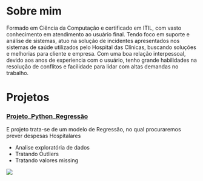 # Sobre mim

Formado em Ciência da Computação e certificado em ITIL, com vasto conhecimento em atendimento ao usuário final. 
Tendo foco em suporte e análise de sistemas, atuo na solução de incidentes apresentados nos sistemas de saúde utilizados pelo Hospital das Clínicas, buscando soluções e melhorias para cliente e empresa.
Com uma boa relação interpessoal, devido aos anos de experiencia com o usuário, tenho grande habilidades na resolução de conflitos e facilidade para lidar com altas demandas no trabalho.


# Projetos

### [Projeto_Python_Regressão](https://github.com/CandidoFernando/python)

E projeto trata-se de um modelo de Regressão, no qual procuraremos prever despesas Hospitalares

* Analise exploratória de dados
* Tratando Outliers
* Tratando valores missing


![](LinearRegression.svg.png)
